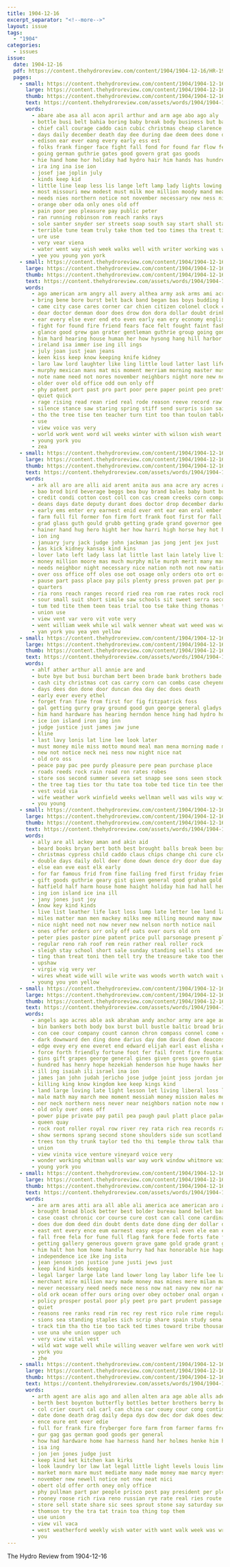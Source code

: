 ```yaml
---
title: 1904-12-16
excerpt_separator: "<!--more-->"
layout: issue
tags:
  - "1904"
categories:
  - issues
issue:
  date: 1904-12-16
  pdf: https://content.thehydroreview.com/content/1904/1904-12-16/HR-1904-12-16.pdf
  pages:
    - small: https://content.thehydroreview.com/content/1904/1904-12-16/small/HR-1904-12-16-01.jpg
      large: https://content.thehydroreview.com/content/1904/1904-12-16/large/HR-1904-12-16-01.jpg
      thumb: https://content.thehydroreview.com/content/1904/1904-12-16/thumbnails/HR-1904-12-16-01.jpg
      text: https://content.thehydroreview.com/assets/words/1904/1904-12-16/HR-1904-12-16-01.txt
      words:
        - abare abe asa all acon april arthur and arm age abo ago aly
        - bottle busi belt bahia boring baby break body business but back blind bliss beter bills box bank beer
        - chief call courage caddo cain cubic christmas cheap clarence can city cancer comes council corns county con came china cael company coo clerk cor case
        - days daily december death day dee during dae deem dees done dally danger dry dec
        - edison ear ever eang every early ess est
        - folks frank finger face fight fall fond for found far flow feo from fresh friday fine front few figures fair fer friends
        - going german guthrie gates good govern grat gas goods
        - hie hand home hor holiday had hydro hair him hands has hundred hes hope
        - ira ing ina ise ion
        - josef jae joplin july
        - kinds keep kid
        - little line leap less lis lange left lamp lady lights lowing last louis labor legal loan
        - most missouri mew modest must milk moe million moody mand meas men man mus
        - needs nies northern notice not november necessary new ness nine never neck now night
        - orange ober oda only ones old off
        - pain poor peo pleasure pay public peter
        - ran running robinson rom reach ranks rays
        - sole santer snyder ser streets soap south say start shall states soren sell state seven sings sankey season side short safe sun stuff shore song strong standard swell still september soon she snapp see store
        - terrible tune team truly take thom ted too times tha treat till tol taken tae the than town then
        - ure use
        - very vear viena
        - water went way wish week walks well with writer working was wait want will while work worlds
        - yee you young yon york
    - small: https://content.thehydroreview.com/content/1904/1904-12-16/small/HR-1904-12-16-02.jpg
      large: https://content.thehydroreview.com/content/1904/1904-12-16/large/HR-1904-12-16-02.jpg
      thumb: https://content.thehydroreview.com/content/1904/1904-12-16/thumbnails/HR-1904-12-16-02.jpg
      text: https://content.thehydroreview.com/assets/words/1904/1904-12-16/HR-1904-12-16-02.txt
      words:
        - ago american arm angry all avery althea army ask arms ami acre ane arlington ares aro and anchor ath are abbott agent
        - bring bene bore burst belt back band began bas boys budding bade boast best bien belong buy bapp blood brother bink bout bay bill bis big but black both bag bor bles boy bent bee ben bet been better brightly below box bal
        - came city case cares corner car chien citizen colonel clock cloak cap call carry coe clas che cone cost crea come company como canada corn close con chi care can class col cure cheap cold captain
        - dear doctor denman door does drow don dora dollar doubt drinks dee done demand dodds day depot dim dark during days down double ding deer dot dame doe dou
        - ear every else ever end eto even early ean ery economy english
        - fight for found fire friend fears face felt fought faint fash from first fare france flash foe foresee fore finger fingers fed fallen fell far fiscal fairy fon frazier forts free force fae few fall fin
        - glance good grew gan grater gentleman guthrie group going gone grip gardiner
        - him hard hearing house human her how hysong hang hill harbor habe hind has hearty health head high huot hom home hand hed holes harm hurry humble hue habit halt huge herald had
        - ireland isa immer ise ing ill ings
        - july joan just jean jeans
        - keen kiss keep know keeping knife kidney
        - laro law lord laughter like ling little loud latter last life laros lights lafitte lad landing land lone lane look lar large love lips learn lilly lent less lam light lyman long line left
        - murphy mexican mans mat mis moment merriam morning master must most much might may man mon many milder mark meal members milk money mand mill margot matter more
        - note name need not nores november neighbors night nore new ness now needs nine never neve neck nor ning near naval
        - older over old office odd oun only off
        - phy patent port past pro part poor pere paper point peo pretty plenty path perro pierre per powder points present place persons proper pire pardon providence pass petty pape pie pail price pounds platter people parlor
        - quiet quick
        - rage rising read rean ried real rode reason reeve record raw rho rom reuben rings roof
        - silence stance saw staring spring stiff send surpris sion saint son sat sumption spells spanish stoves siders spray see save struck sip start shoulder surplus speak stone small states story school stevens soon sides sup smiling stage shape siege seat sees stores street seo seem smile service such swift strong still stuff secret stranger said sake stream sos salute sharp supper safe self sick sho she seamen switch say
        - tho the tree tise ten teacher turn tint too than toulon table trom thiel thing threat thompson try thi terrible testa times tailor toward tell throw then tom talk take thousand takes them tone tines
        - use
        - view voice vas very
        - world work went word wil weeks winter with wilson wish weart will wand want white warns wheat water way while ward western why words wife was windows well warning
        - young york you
        - zea
    - small: https://content.thehydroreview.com/content/1904/1904-12-16/small/HR-1904-12-16-03.jpg
      large: https://content.thehydroreview.com/content/1904/1904-12-16/large/HR-1904-12-16-03.jpg
      thumb: https://content.thehydroreview.com/content/1904/1904-12-16/thumbnails/HR-1904-12-16-03.jpg
      text: https://content.thehydroreview.com/assets/words/1904/1904-12-16/HR-1904-12-16-03.txt
      words:
        - ark all aro are alli aid arent anita aus ana acre ary acres arn ang acme agent age ache and ave
        - bao brod bird beverage beggs bea buy brand bales baby bunt burns box been beng bet bote ban boll bottle boyce but bank baxter ber began buffalo bos below best bas bold begin barn bot boston bowels battle bound boys bale bette bow baars brands breath board better bis bee back bail bill business
        - credit condi cotton cost coll con cas cream creeks corn company char crock certain comment car chance course county center cure care charleston curling city come comanche crum clever cold close col case cach child cin christmas castoria count cough came cause congress can cone creek champion
        - deans days date deputy durant does doctor drop december darko doubt during dice dona down dry day
        - early ems enter ery earnest enid ever ent ear ean eral ember emer every even eld
        - farm full fil former fon firm fort frank foot first for fall force fry face fling fig fellow free frese fee furnish fight fund fer farmer fancy ferguson fale forget fred from fare far fan faker fiscal field
        - grad glass guth gould grubb getting grade grand governor gee goes going ger grain grown good guthrie griffiths gerald given gin
        - hainer hand hug hero hight her how harri high horse hey hot horace half hole him has heal husband habit helps holding had heads hart hopes hall hee heen hood house held happy holder harm hares houze hed hunts head heard home hor
        - ion ing
        - january jury jack judge john jackman jas jong jent jex just
        - kas kick kidney kansas kind kins
        - lover lato left lady lass lat little last lain lately live lines list letter living lace lara loss later long let law less life lot leaders line lewis loyal large lawton lint lightning ley lydia luck land like
        - money million moore mas much murphy mile murph merit many mar mogan male mose magnolia mus must mill mine mens messmer matters mich men mai morning mare missouri more made man mighty most may members moter mathes market miles milk mattes
        - needs neighbor night necessary nice nation noth not now nations nea near new nasa nor north ness never name note notice nary nine news
        - over oss office off oles ose oot osage only orders oto ort ore oom olive ory old
        - pause part pass place pay pils plenty press proven pat per prayer price pair picking paper peo president peer pele pound purchase prest peter peoria piles process payment pile pose port private past pos pinkham por people peace
        - quarters
        - ria rons reach ranges record ried rea rom rae rates rock rocks regen raney radu ress rua rous reason reno renee roosevelt reall rule ranch
        - sour small suit short simile saw schools sit sweet serra second starch shall stadt show sides see size street sane sary syren stock sale sion set sip smoke senator study suh sessa simmons shape state ship spring say sears son sagan search schoo soon session sport sept states sic stipe square surprise sales smaller stites season soe still speed school sell smile she staten sleep self save single sum saint said sessions such
        - tum ted tite them teen teas trial too tse take thing thomas toledo torr thousand tae tio turn ton tha treat toa tobacco ten tho trenton tee tat town the tula terris tue teed tor toot tam tan taken tes toward tai torney telly than
        - union use
        - view vent var vero vit vote very
        - went william week while wil walk wenner wheat wat weed was way well with want washington whan weak worms why world water win west write white work wit weather will
        - yan york you yea yen yellow
    - small: https://content.thehydroreview.com/content/1904/1904-12-16/small/HR-1904-12-16-04.jpg
      large: https://content.thehydroreview.com/content/1904/1904-12-16/large/HR-1904-12-16-04.jpg
      thumb: https://content.thehydroreview.com/content/1904/1904-12-16/thumbnails/HR-1904-12-16-04.jpg
      text: https://content.thehydroreview.com/assets/words/1904/1904-12-16/HR-1904-12-16-04.txt
      words:
        - ahlf ather arthur all annie are and
        - bute bye but busi burcham bert been brade bank brothers bade business
        - cash city christmas cot cas carry corn can combs case cheyenne coe comes court cashier capo
        - days dees don done door duncan dea day dec does death
        - early ever every ethel
        - forget fran fine from first for fig fitzpatrick foss
        - gal getting gurry gray ground good gun george general gladys gillet
        - him hand hardware has hearing herndon hence hing had hydro hope hern hold harnes hands hurd heavens health harness
        - ice ion island iron ing inn
        - judge justice just james jaw june
        - kline
        - last lavy lonis lat line lee look later
        - must money mile miss motto mound meal man mena morning made mullen
        - new not notice neck nei ness now night nice nat
        - old oro oss
        - peace pay pac pee purdy pleasure pere pean purchase place
        - roads reeds rock rain road ron rates robes
        - store sos second summer severa set snapp see sons seen stock sport stone scott stones seed saturday seems self selig sale sunday schoo shoe sur
        - the tree tag ties tor thu tate toa tobe ted tice tin tee them
        - vest void via
        - wife weather work winfield weeks wellman well was wils way will wait with want weatherford week went winter
        - you young
    - small: https://content.thehydroreview.com/content/1904/1904-12-16/small/HR-1904-12-16-05.jpg
      large: https://content.thehydroreview.com/content/1904/1904-12-16/large/HR-1904-12-16-05.jpg
      thumb: https://content.thehydroreview.com/content/1904/1904-12-16/thumbnails/HR-1904-12-16-05.jpg
      text: https://content.thehydroreview.com/assets/words/1904/1904-12-16/HR-1904-12-16-05.txt
      words:
        - ally are all ackey aman and akin aid
        - beard books bryan bert both best brought balls break been busi boots business board butter blood but big better boys baptist bran brother boyle buy banda back boy butcher blew bake beach bring bank box body
        - christmas cypress child caddo claus chips change chi cure clerk cheap county come can city course case cattle cant came christ cardi comes colic church cash
        - double days daily doll deer done down dence dry door due day dee december davidson does
        - else ean eve east elk early
        - for far famous frid from fine failing fred first friday friends fremont frank fresh firm found fill farm fruit fire few full
        - gift goods guthrie geary gist given general good graham gold going
        - hatfield half harm house home haight holiday him had hall henke hinton harness hole heard holding happy handle harnes has hand hens hatt hydro hard
        - ing ion island ice ina ill
        - jany jones just joy
        - know key kind kinds
        - live list leather life last loss lump late letter lee land lage look loan little like let leatherberry
        - miles matter man men mackey milks mee milling mound many maw merit morning mach meats meal mery mas market must minister miss made mcalester mer
        - nice night need not now never new nelson north notice nail
        - ones offer orders orr only off oats over ours old orn
        - peter pies pastor pine patent price pull parsonage present plenty palmer person per paper promise pan poplar paw pair poor plate
        - regular reno rah roof rem rein rather real roller rock
        - sleigh stay school short sale sunday standing sells stand seem santa snow such second sour see skates son shiver stocking stock shall star sister saturday salt store sanborn say style shorts spring swan soon strength south set standard schools she seek
        - ting than treat toni then tell try the treasure take too them tice town trees thro tor tail thurs
        - upshaw
        - virgie vig very ver
        - wires wheat wide will wile write was woods worth watch wait want way wife work wall week wind west with wellman while wagon wood
        - young you yon yellow
    - small: https://content.thehydroreview.com/content/1904/1904-12-16/small/HR-1904-12-16-06.jpg
      large: https://content.thehydroreview.com/content/1904/1904-12-16/large/HR-1904-12-16-06.jpg
      thumb: https://content.thehydroreview.com/content/1904/1904-12-16/thumbnails/HR-1904-12-16-06.jpg
      text: https://content.thehydroreview.com/assets/words/1904/1904-12-16/HR-1904-12-16-06.txt
      words:
        - angels ago acres able ask abraham andy anchor army are age aug american and ard alee ally ani america asa arms amos all ann ald
        - bin bankers both body box burst bull bustle baltic broad bride bill brides better bot brought barcelona boot beard banks brite bas business blood bis brilliant babe bring board bethel but baby bank bet barrier birth black boston been bell barre beans bunch bitterly back begin bottom
        - con cee cour company count cannon chron compass connel come case chero cease cal cam council can church car carmel current cover chock canon charlot cookson change cashier chamber courage course chart cook class cloak congress conquest court call cochran carry certain coachman came comes cheap city character cham countess cher cost county companion charity col
        - dark downward den ding done darius day dom david down deacons dome death deacon desire dent daughter dun duty doc dents drift deputy during does dawes dono deese door
        - edge evey ery ene everet end edward elijah earl east elisha even edwards every
        - force forth friendly fortune foot fer fail front fire fountain former face found from fill fleet first foor fatal farm few falling frye fell fea far fall full for finger france fore floor fink field fair
        - gins gift grapes george general gines given gress govern giant glasgow gest germany grand gain golden gen guard ground good gibson gane gone
        - hundred has henry hope hezekiah henderson hie huge hawks her husbands head hang hosea hen heart how hot him hale hoar hoy hands house hard hun harvard hydro heard heavens had
        - ill ing isaiah ili israel ina ion
        - james jan john judah jericho jose judge joint joss jordan jones jonah jun
        - killing king know kingdom kee keep kings kind
        - land large loving late light lesson let living liberal loss lefore little london littie left lawton lon lay lawson law live longer lett larger luke lead last list lincoln lord level lady learned life love like long lucky line
        - male math may march mee moment messiah money mission males more miles mort mare micah mountain matter must most mone marriage much mite meridian market mand man moze memory mail members many might media men miss mexico made mention
        - ner neck northern ness never near neighbors nation note now new not night nor nat news name north nations nine navy nin
        - old only over ones off
        - power pipe private pay patil pea paugh paul platt place palace paris prophet paper pet pee paterson purchase player panama proper poor penn persia pro pray par pot president per pears pose people point
        - queen quay
        - rock root roller royal row river rey rata rich rea records ramer rawlinson rose roy ralph relation ried ram rosetta rope rot rolling read remark run ree rem reason record rie rec ready route
        - show sermons sprang second stone shoulders side sun scotland simon sol send southern stant straw string senne stands student stead spain standing sal surplus seams starts shines sovak sea say sleep savior session single saw suit seems she sous stuff smooth state seat south sir soe service speech such sin spring sincere supply stats size sharp shoot special sich sing seme solomon sowell sweet shall sense share staggers states senator senat said stole six showers story see study store son still swell
        - trees ton thy trunk taylor ted tho thi temple throw talk than try thet then tier thomas title taken thou tee test tack temples tuey ten tom them ties tin teacher the till trate top team tory tant times tears thousand tines take thaw
        - union
        - view vinita vice venture vineyard voice very
        - wonder working whitman walls war way work window whitmore waiter was ways wish win warn went will wait with word wheel words wagon wil while wellman wild walt washington world why wages well
        - young york you
    - small: https://content.thehydroreview.com/content/1904/1904-12-16/small/HR-1904-12-16-07.jpg
      large: https://content.thehydroreview.com/content/1904/1904-12-16/large/HR-1904-12-16-07.jpg
      thumb: https://content.thehydroreview.com/content/1904/1904-12-16/thumbnails/HR-1904-12-16-07.jpg
      text: https://content.thehydroreview.com/assets/words/1904/1904-12-16/HR-1904-12-16-07.txt
      words:
        - are arm ares atti ara all able ali america ace american aro auch army and ally alt ang art areas ary apon alon akin aim ast amer ameri
        - brought broad block better best bolder bureau band bellet barbar bis business bring both birth back bot but begun bette bench batlle beavers born body bowe been bas bere
        - case coast chronic cor course cure cost can call cone cardinal canal certain craven colorado chief car congress court care came civil china come creed cordial cham cole constant carry cuba cates chasse centers con cate cases
        - does due dom deed din doubt dents date done ding der dollar day dome doing deal dan desire danger degree drought duty during door
        - east ent every ence eum earnest easy espe eral even ele ean ever excellent economy end est enter else
        - fall free fela for fune full flag fank fore fede forts fate feast first fest far fix fand fea file forest few force from friendly fruits factor found foree fail fon fare freedom field face fan
        - getting gallery generous govern grave game gold grade grant guard guns good given grown gov ground geen general gen grow
        - him halt hon hom home handle hurry had hax honorable hie hague high has hes hope heart heed hearty haw hight hey hand haye how hundred hore hard
        - independence ice ike ing ista
        - jean jenson jon justice june justi jews just
        - keep kind kinds keeping
        - legal larger large late land lower long lay labor life lee lawe later letter let law like lands laws less level lofty lon last left largo
        - merchant mire million mary made money mas mines mere milan man more may mean mote moment must manner matter method means mat moral men mon moe marine mans major most many much matters monroe
        - never necessary need needs nece ness now nat navy new nor nations nade naval not nation note
        - old ork ocean offer ours oring over obey october onal organ only
        - policy prosper postal poor ply peet pro part prudent passage pence panama pos public proper pot payment points pine pat present pen past polley pint pond power poe person private president prime peace people pay point powers per plenty porto philip pald
        - quiet
        - reasons ree ranks read rim rec rey rest rico rule rime regular rich rood range road race reap regula rice rate reason rade run rates
        - sions sea standing staples sich scrip share spain study sena shall secret sain short stay set subject scope shows sale search stands stable states session ship small sink steady soe safe sham save south second shun speak state service shape six seme sal such space sage sum sense special seek scale stich sessions severe sida sion step strike standard stater stand shou shown show shipper strong
        - track tim tha tho tie too tack ted times toward tribe thousand the tow thom tar tention tal take treat tas takes tut thi turn tari trees tam then try them than treme tay thing tee trom tabor taken
        - use una uhe union upper uch
        - very view vital vest
        - wild wat wage well while willing weaver welfare wen work with wight world wit western will won war ways wrona wee was worthy west worth works working wise wide weight worst worker wisdom way
        - york you
        - zhe
    - small: https://content.thehydroreview.com/content/1904/1904-12-16/small/HR-1904-12-16-08.jpg
      large: https://content.thehydroreview.com/content/1904/1904-12-16/large/HR-1904-12-16-08.jpg
      thumb: https://content.thehydroreview.com/content/1904/1904-12-16/thumbnails/HR-1904-12-16-08.jpg
      text: https://content.thehydroreview.com/assets/words/1904/1904-12-16/HR-1904-12-16-08.txt
      words:
        - arth agent are alis ago and allen alten ara age able alls ade awe all
        - berth best boynton butterfly bottles better brothers berry burnes box bein business buys below but bik bros bottle bonebrake
        - col crier court cal carl can china car couey cour cong contin clifford call city chambers child
        - date done death drag daily depa dys dow dec dor dak does dewitt deal
        - ence eure ent ever edie
        - full for frank fire fryberger fore farm from farmer farms fresh fair fame flor faas
        - gur gag gas german good goods ger general
        - how had hardware home hae harness hand her holmes henke him heart hopes has hazel herbert hee hydro
        - isa ing
        - jon jen jones judge just
        - keep kind ket kitchen kan kirks
        - look laundry lor law lat legal little light levels louis line land lal lial lull lord lowe
        - market morn mare must mediate many made money mae marcy myers mild morning maj
        - november new newell notice not now neat nici
        - obert old offer orth oney only office
        - phy pullman part par people prisco post pay president per pleasant piles pain paper
        - rooney roose rich riva reno russian rye rate real ries route
        - store sell state share sic sees sprout stone say saturday sue son sale soon snow sans southern sear selling som salt she seiz saint summer soap sea samuel standard sal see
        - thomson try the tra tat train toa thing top them
        - use union
        - view vil vaca
        - west weatherford weekly wish water with want walk week was write wife work white wil wellman warner will weak well war
        - you
---
```


The Hydro Review from 1904-12-16

<!--more-->

